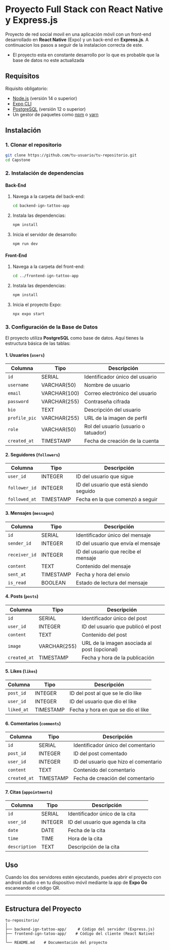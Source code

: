 # Proyecto Full Stack con React Native y Express.js

Proyecto de red social movil en una aplicación móvil con un front-end desarrollado en **React Native** (Expo) y un back-end en **Express.js**. A continuacion los pasos a seguir de la instalacion correcta de este.
* El proyecto esta en constante desarrollo por lo que es probable que la base de datos no este actualizada

## Requisitos

Riquisito obligatorio:

- [Node.js](https://nodejs.org/) (versión 14 o superior)
- [Expo CLI](https://docs.expo.dev/get-started/installation/)
- [PostgreSQL](https://www.postgresql.org/) (versión 12 o superior)
- Un gestor de paquetes como [npm](https://www.npmjs.com/) o [yarn](https://yarnpkg.com/)

## Instalación

### 1. Clonar el repositorio

```bash
git clone https://github.com/tu-usuario/tu-repositorio.git
cd Capstone
```

### 2. Instalación de dependencias

#### Back-End

1. Navega a la carpeta del back-end:

   ```bash
   cd backend-ign-tattoo-app
   ```

2. Instala las dependencias:

   ```bash
   npm install
   ```

3. Inicia el servidor de desarrollo:

   ```bash
   npm run dev
   ```

#### Front-End

1. Navega a la carpeta del front-end:

   ```bash
   cd ../frontend-ign-tattoo-app
   ```

2. Instala las dependencias:

   ```bash
   npm install
   ```

3. Inicia el proyecto Expo:

   ```bash
   npx expo start
   ```
### 3. Configuración de la Base de Datos

El proyecto utiliza **PostgreSQL** como base de datos. Aquí tienes la estructura básica de las tablas:

#### 1. **Usuarios (`users`)**

| Columna      | Tipo         | Descripción                                |
|--------------|--------------|--------------------------------------------|
| `id`         | SERIAL       | Identificador único del usuario            |
| `username`   | VARCHAR(50)  | Nombre de usuario                          |
| `email`      | VARCHAR(100) | Correo electrónico del usuario             |
| `password`   | VARCHAR(255) | Contraseña cifrada                         |
| `bio`        | TEXT         | Descripción del usuario                    |
| `profile_pic`| VARCHAR(255) | URL de la imagen de perfil                 |
| `role`       | VARCHAR(50)  | Rol del usuario (usuario o tatuador)       |
| `created_at` | TIMESTAMP    | Fecha de creación de la cuenta             |

#### 2. **Seguidores (`followers`)**

| Columna      | Tipo     | Descripción                                |
|--------------|----------|--------------------------------------------|
| `user_id`    | INTEGER  | ID del usuario que sigue                   |
| `follower_id`| INTEGER  | ID del usuario que está siendo seguido      |
| `followed_at`| TIMESTAMP| Fecha en la que comenzó a seguir            |

#### 3. **Mensajes (`messages`)**

| Columna        | Tipo         | Descripción                                |
|----------------|--------------|--------------------------------------------|
| `id`           | SERIAL       | Identificador único del mensaje            |
| `sender_id`    | INTEGER      | ID del usuario que envía el mensaje        |
| `receiver_id`  | INTEGER      | ID del usuario que recibe el mensaje       |
| `content`      | TEXT         | Contenido del mensaje                      |
| `sent_at`      | TIMESTAMP    | Fecha y hora del envío                     |
| `is_read`      | BOOLEAN      | Estado de lectura del mensaje              |

#### 4. **Posts (`posts`)**

| Columna      | Tipo         | Descripción                                |
|--------------|--------------|--------------------------------------------|
| `id`         | SERIAL       | Identificador único del post               |
| `user_id`    | INTEGER      | ID del usuario que publicó el post         |
| `content`    | TEXT         | Contenido del post                         |
| `image`      | VARCHAR(255) | URL de la imagen asociada al post (opcional)|
| `created_at` | TIMESTAMP    | Fecha y hora de la publicación              |

#### 5. **Likes (`likes`)**

| Columna      | Tipo     | Descripción                                |
|--------------|----------|--------------------------------------------|
| `post_id`    | INTEGER  | ID del post al que se le dio like          |
| `user_id`    | INTEGER  | ID del usuario que dio el like             |
| `liked_at`   | TIMESTAMP| Fecha y hora en que se dio el like         |

#### 6. **Comentarios (`comments`)**

| Columna      | Tipo         | Descripción                                |
|--------------|--------------|--------------------------------------------|
| `id`         | SERIAL       | Identificador único del comentario         |
| `post_id`    | INTEGER      | ID del post comentado                      |
| `user_id`    | INTEGER      | ID del usuario que hizo el comentario      |
| `content`    | TEXT         | Contenido del comentario                   |
| `created_at` | TIMESTAMP    | Fecha de creación del comentario           |

#### 7. **Citas (`appointments`)**

| Columna        | Tipo         | Descripción                                |
|----------------|--------------|--------------------------------------------|
| `id`           | SERIAL       | Identificador único de la cita             |
| `user_id`      | INTEGER      | ID del usuario que agenda la cita          |
| `date`         | DATE         | Fecha de la cita                           |
| `time`         | TIME         | Hora de la cita                            |
| `description`  | TEXT         | Descripción de la cita                     |

## Uso

Cuando los dos servidores estén ejecutando, puedes abrir el proyecto con android studio o en tu dispositivo móvil mediante la app de **Expo Go** escaneando el código QR.

---

## Estructura del Proyecto

```
tu-repositorio/
│
├── backend-ign-tattoo-app/     # Código del servidor (Express.js)
├── frontend-ign-tatoo-app/    # Código del cliente (React Native)
│
└── README.md    # Documentación del proyecto
```
